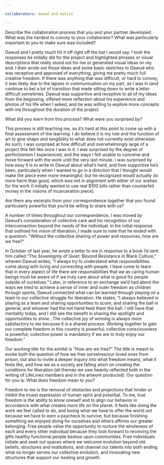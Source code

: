 ```yaml
---

collaborators: dawud and matice

---
```


Describe the collaboration process that you and your partner developed. What was the hardest to convey to your collaborator? What was particularly important to you to make sure was included?

Dawud and I pretty much hit it off right off the bat I would say. I took the responses he initially did for the project and highlighted phrases or visual descriptions that really stood out for me or generated visual ideas on my end. I then wrote out those ideas and some basic sketches to Dawud who was receptive and approved of everything, giving me pretty much full creative freedom. If there was anything that was difficult, or hard to convey, it was likely due to the lapses in communication on my part, as I was in (and continue to be) a lot of transition that made sitting down to write a letter difficult sometimes. Dawud was supportive and receptive to all of my ideas from the beginning, offered more reflection about his experience and photos of his life when I asked, and he was willing to explore more concepts with me throughout the duration of the project.

What did you learn from this process? What were you surprised by?

This process is still teaching me, so it’s hard at this point to come up with a final assessment of the learning. I do believe it is my role and the function of art to give shape and tangibility to what does not currently exist otherwise. As such, I was surprised at how difficult and overwhelmingly large of a project this felt like once I was in it. I was surprised by the degree of perfectionism I experienced, and the ways I felt unable to conceive and move forward with the work until the very last minute. I was surprised by how easy it is to write to Dawud about what’s hard, and how supportive he’s been, particularly when I wanted to go in a direction that I thought would make the piece even more meaningful, but he recognized would actually do more harm than good, which was not in alignment with either of our wishes for the work (I initially wanted to use real $100 bills rather than counterfeit money in the visions of incarceration piece).

Are there any excerpts from your correspondence together that you found particularly powerful that you’d be willing to share with us?

A number of times throughout our correspondence, I was moved by Dawud’s consideration of collective care and his recognition of our interconnection beyond the needs of the individual. In his initial response that outlined his vision of liberation, I made sure to note that he ended with a question: “Without the collective sharing of power and resources, how are we free?”
 
In October of last year, he wrote a letter to me in response to a book I’d sent him called “The Sovereignty of Quiet: Beyond Resistance in Black Culture,” wherein Dawud writes, “I always try to understand what responsibilities come along with living and connecting with people. I have come to learn that in every aspect of life there are responsibilities that we as caring human beings must be aware of if we truly care about what is good for people outside of ourselves.” Later, in reference to an exchange we’d had about the ways we tried to achieve a sense of inner and outer freedom as children through sports, Dawud connected what can be learned through playing on a team to our collective struggle for liberation. He states, “I always believed in playing as a team and sharing opportunities to score, and sharing the ball in general, and whoever had the hot hand feed them the ball. I still have that mentality today, and I still see the benefit in sharing the spotlight and opportunities to shine…The collective joy of winning is always more satisfactory to me because it is a shared process. Working together to gain our complete freedom in this country is powerful; collective consciousness is powerful; collective power is mandatory if we are to truly enjoy our freedom.”


Our working title for the exhibit is “How are we free?” The title is meant to evoke both the question of how we free ourselves/our loved ones from prison, but also to invite a deeper inquiry into what freedom means, what it feels like, and how we as a society are falling short on creating the conditions for liberation (all themes we saw heavily reflected both in the writing of LifeLines members and in the artwork produced). Our question for you is: What does freedom mean to you?

Freedom to me is the removal of obstacles and projections that hinder or inhibit the truest expression of human spirit and potential. To me, true freedom is the ability to know oneself and to align our behavior in accordance with what creates more life on the planet. It feels like doing the work we feel called to do, and loving what we have to offer the world not because we have to earn a paycheck to survive, but because finishing something we enjoyed doing for ourselves and others affirms our greater belonging. Free people value the opportunity to nurture the wholeness of each and every other individual because they look forward to receiving the gifts healthy functional people bestow upon communities. Free individuals initiate and seek out spaces where we welcome evolution beyond old beliefs, structures and institutions, and channel our talents into both ending what no longer serves our collective evolution, and innovating new structures that support our healing and growth.
   

